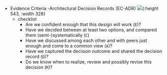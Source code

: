 - Evidence Criteria -Architectural Decision Records (EC-ADR)
  ![](https://ozimmer.ch/assets/images/ADDefOfDoneECADR_ContextMap.svg){:height 543, :width 328}
	- checklist
		- Are we confident enough that this design will work (`E`)?
		- Have we decided between at least two options, and compared them (semi-)systematically (`C`)
		- Have we discussed among each other and with peers just enough and come to a common view (`A`)?
		- Have we captured the decision outcome and shared the decision record (`D`)?
		- Do we know when to realize, review and possibly revise this decision (`R`)?